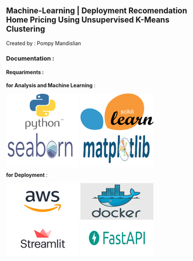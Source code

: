 ## Machine-Learning | Deployment Recomendation Home Pricing Using Unsupervised K-Means Clustering

Created by : Pompy Mandislian

<h3> Documentation : </h3>

<h4> <b> Requariments : </b> </h4>

**for Analysis and Machine Learning** :
<p>
  <img align="center" src="Image/python.png" width="200" height="100" />
  <img align="center" src="Image/scikit.png" width="200" height="100" />
  <img align="center" src="Image/seaborn.png" width="200" height="100" />
  <img align="center" src="Image/matplotlip.png" width="200" height="100" />
</p>

**for Deployment** :
<p>
  <img align="center" src="Image/aws.png" width="200" height="100" />
  <img align="center" src="Image/docker.jpg" width="200" height="100" />
  <img align="center" src="Image/streamlit.png" width="200" height="100" />
  <img align="center" src="Image/fastapi.png" width="200" height="100" />
</p>
